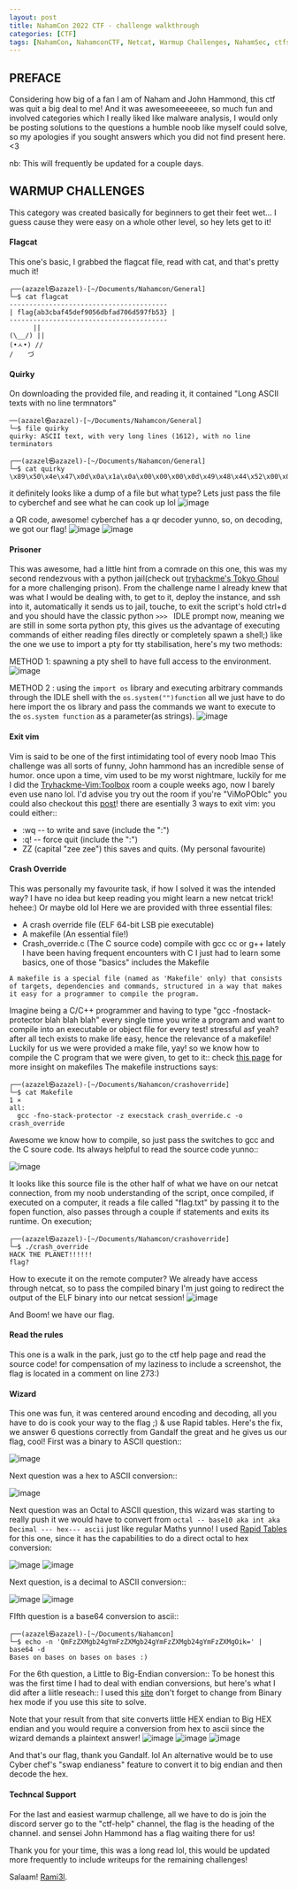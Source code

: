 ```yaml
---
layout: post
title: NahamCon 2022 CTF - challenge walkthrough
categories: [CTF]
tags: [NahamCon, NahamconCTF, Netcat, Warmup Challenges, NahamSec, ctfs, John Hammond]
---
```



## PREFACE
  Considering how big of a fan I am of Naham and John Hammond, this ctf was quit a big deal to me! And it was awesomeeeeeee, so much fun and involved categories which I really liked like malware analysis, I would only be posting solutions to the questions a humble noob like myself could solve, so my apologies if you sought answers which you did not find present here. <3
  
 nb: This will frequently be updated for a couple days.
 
## WARMUP CHALLENGES
  This category was created basically for beginners to get their feet wet... I guess cause they were easy on a whole other level, so hey lets get to it!
  
#### Flagcat
  This one's basic, I grabbed the flagcat file, read with cat, and that's pretty much it!
  ```
┌──(azazel㉿azazel)-[~/Documents/Nahamcon/General]
└─$ cat flagcat 
 ---------------------------------------- 
| flag{ab3cbaf45def9056dbfad706d597fb53} |
 ----------------------------------------
        ||
 (\__/) ||
 (•ㅅ•) //
 / 　 づ

  ```
  
#### Quirky
  On downloading the provided file, and reading it, it contained "Long ASCII texts with no line termnators" 
  ```
  ──(azazel㉿azazel)-[~/Documents/Nahamcon/General]
└─$ file quirky                                     
quirky: ASCII text, with very long lines (1612), with no line terminators
                                                                                                                                                                                                                                              
┌──(azazel㉿azazel)-[~/Documents/Nahamcon/General]
└─$ cat quirky                                      
\x89\x50\x4e\x47\x0d\x0a\x1a\x0a\x00\x00\x00\x0d\x49\x48\x44\x52\x00\x00\x00\x6f\x00\x00\x00\x6f\x01\x03\x00\x00\x00\xd8\x0b\x0c\x23\x00\x00\x00\x06\x50\x4c\x54\x45\x00\x00\x00\xff\xff\xff\xa5\xd9\x9f\xdd\x00\x00\x00\x02\x74\x52\x4e\x53\xff\xff\xc8\xb5\xdf\xc7\x00\x00\x00\x09\x70\x48\x59\x73\x00\x00\x0b\x12\x00\x00\x0b\x12\x01\xd2\xdd\x7e\xfc\x00\x00\x01\x25\x49\x44\x41\x54\x38\x8d\xd5\xd4\x31\x8e\xc3\x20\x10\x05\xd0\xb1\x5c\xd0\x25\x17\x40\x9a\x6b\xd0\x71\x25\xfb\x02\xb6\xf7\x02\xce\x95\xe8\xb8\x06\x92\x2f\x40\x3a\x0a\x94\xd9\x8f\x23\x45\xbb\xc5\x66\x68\x52\x2c\xa2\xe0\x21\x21\xcf\x0c\x83\x49\x7e\x0d\xfa\x1f\xcc\x44\x8b\xaf\x6b\xb0\x44\xac\xf2\x2e\x75\x72\xe3\x66\xea\x2a\x1d\x0c\x76\xc1\xe7\x82\x9d\x4c\x17\x27\x97\xc8\xd4\x4e\xae\x91\xd6\x62\xbb\x28\x75\x8e\xf5\x1a\xed\x2b\xc8\x37\x44\xbe\x73\xb4\x98\xaf\xf4\xdf\xf0\x1c\xf6\x5a\x7e\x16\xf6\x4f\x66\xb2\x64\x78\xf3\xc7\xee\x3a\xe8\x0f\xac\x25\x10\x39\x56\x79\x2f\x74\x71\xe3\x57\x94\x87\x11\x9d\xf1\xd8\x5b\x6c\x34\x79\x9d\x0f\x8f\xb3\xb2\xfb\x73\x53\xa5\x3b\x36\x33\xa2\xf8\x73\x60\x95\x52\xea\x10\xd3\xc5\xf0\x7e\x46\xf5\x9e\x77\x19\x6f\x6d\x4a\x76\x3a\x25\xa0\x49\xda\x05\xdd\x22\xab\x44\xbe\x38\x28\x25\xcd\xa5\x83\x92\x86\x82\x90\x0e\x14\x53\x67\x44\x1f\xd6\x39\xa0\xfe\xac\xb3\x9d\x95\xdd\x10\x19\x51\x89\x91\x3d\x21\xa4\xec\x58\x25\x3a\x76\xf2\x69\x68\xaf\x4c\x54\xe2\x2d\x2c\x1e\x95\xe4\xec\x59\x27\xae\x52\xd0\xb4\x34\x3c\xf3\x55\x89\x85\xf0\xc3\x71\x17\x0b\xdf\x42\x22\x27\x3a\xf1\x7e\xd1\x2d\x68\xaa\xa2\xb3\xe5\xdb\x3a\x56\xb2\xd1\xf9\xb9\x5f\xee\xa7\xf8\x0d\x69\xf5\x37\x77\x6e\xf8\x09\x97\x00\x00\x00\x00\x49\x45\x4e\x44\xae\x42\x60\x82  
  ```
 it definitely looks like a dump of a file but what type?
 Lets just pass the file to cyberchef and see what he can cook up lol
  ![image](/assets/img/posts/Nahamcon/quirky1.png)
  
a QR code, awesome! cyberchef has a qr decoder yunno, so, on decoding, we got our flag!
  ![image](/assets/img/posts/Nahamcon/quirky2.png)
  ![image](/assets/img/posts/Nahamcon/quirky3.png)
   
#### Prisoner
  This was awesome, had a little hint from a comrade on this one, this was my second rendezvous with a python jail(check out [tryhackme's Tokyo Ghoul](https://www.tryhackme.com/room/tokyoghoul666) for a more challenging prison).
  From the challenge name I already knew that was what I would be dealing with, to get to it, deploy the instance, and ssh into it, automatically it sends us to jail, touche, to exit the script's hold ctrl+d and you should have the classic python ```>>> ``` IDLE prompt now, meaning we are still in some sorta python pty, this gives us the advantage of executing commands of either reading files directly or completely spawn a shell;) like the one we use to import a pty for tty stabilisation, here's my two methods:
  
  METHOD 1: spawning a pty shell to have full access to the environment.
  ![image](/assets/img/posts/Nahamcon/prisoner-1.png)
  
  METHOD 2 : using the ```import os``` library and executing arbitrary commands through the IDLE shell with the ```os.system("")function```
  all we just have to do here import the os library and pass the commands we want to execute to the ```os.system function``` as a parameter(as strings).
  ![image](/assets/img/posts/Nahamcon/prisoner2.png)
  
#### Exit vim
  Vim is said to be one of the first intimidating tool of every noob lmao This challenge was all sorts of funny, John hammond has an incredible sense of humor. once upon a time, vim used to be my worst nightmare, luckily for me I did the [Tryhackme-Vim:Toolbox](https://www.tryhackme.com/room/toolboxvim) room a couple weeks ago, now I barely even use nano lol. I'd advise you try out the room if you're "ViMoPObIc" you could also checkout this [post](https://github.com/tayfun27/toolboxvim-writeup/blob/master/toolboxvim-writeup.md)!
there are esentially 3 ways to exit vim: you could either:: 
- :wq -- to write and save  (include the ":")
- :q! -- force quit     (include the ":")
- ZZ (capital "zee zee") this saves and quits. (My personal favourite)
 
#### Crash Override
  This was personally my favourite task, if how I solved it was the intended way? I have no idea but keep reading you might learn a new netcat trick! hehee:) Or maybe old lol
  Here we are provided with three essential files: 
  - A crash override file (ELF 64-bit LSB pie executable)
  - A makefile (An essential file!)
  - Crash_override.c (The C source code) compile with gcc cc or g++
    lately I have been having frequent encounters with C I just had to learn some basics, one of those "basics" includes the Makefile
   
   ```A makefile is a special file (named as 'Makefile' only) that consists of targets, dependencies and commands, structured in a way that makes it easy for a programmer to compile the program.```
  
  Imagine being a C/C++ programmer and having to type "gcc -fnostack-protector blah blah blah" every single time you write a program and want to compile into an executable or object file for every test! stressful asf yeah? after all tech exists to make life easy, hence the relevance of a makefile!
Luckily for us we were provided a make file, yay! so we know how to compile the C program that we were given, to get to it::
check [this page](https://linoxide.com/learn-linux-makefiles/) for more insight on makefiles
  The makefile instructions says:
  ```
┌──(azazel㉿azazel)-[~/Documents/Nahamcon/crashoverride]
└─$ cat Makefile                                                                                                  1 ⨯
all: 
	gcc -fno-stack-protector -z execstack crash_override.c -o crash_override
  ```
  Awesome we know how to compile, so just pass the switches to gcc and the C soure code.
Its always helpful to read the source code yunno::

  ![image](/assets/img/posts/Nahamcon/crashoverride1.png)
  
It looks like this source file is the other half of what we have on our netcat connection, from my noob understanding of the script, once compiled, if executed on a computer, it reads a file called "flag.txt" by passing it to the fopen function, also passes through a couple if statements and exits its runtime.
On execution;
```
┌──(azazel㉿azazel)-[~/Documents/Nahamcon/crashoverride]
└─$ ./crash_override 
HACK THE PLANET!!!!!!
flag?
```
How to execute it on the remote computer? We already have access through netcat, so to pass the compiled binary I'm just going to redirect the output of the ELF binary into our netcat session!
  ![image](/assets/img/posts/Nahamcon/crashoverride2.png)  
  
And Boom! we have our flag.  
 
#### Read the rules
  This one is a walk in the park, just go to the ctf help page and read the source code!
  for compensation of my laziness to include a screenshot, the flag is located in a comment on line 273:)

#### Wizard
  This one was fun, it was centered around encoding and decoding, all you have to do is cook your way to the flag ;) & use Rapid tables.
Here's the fix, we answer 6 questions correctly from Gandalf the great and he gives us our flag, cool!
First was a binary to ASCII question::

  ![image](/assets/img/posts/Nahamcon/cook1.png)

Next question was a hex to ASCII conversion::

  ![image](/assets/img/posts/Nahamcon/cook2.png)

Next question was an Octal to ASCII question, this wizard was starting to really push it
we would have to convert from ```octal -- base10 aka int aka Decimal --- hex--- ascii``` just like regular Maths yunno!
I used [Rapid Tables](https://www.rapidtables.com/convert/number/hex-to-ascii.html) for this one, since it has the capabilities to do a direct octal to hex conversion:

  ![image](/assets/img/posts/Nahamcon/cook3.1.png)
  ![image](/assets/img/posts/Nahamcon/cook3.2.png)

Next question, is a decimal to ASCII conversion::

  ![image](/assets/img/posts/Nahamcon/cook4.1.png)
  ![image](/assets/img/posts/Nahamcon/cook4.2.png)

FIfth question is a base64 conversion to ascii::
```
┌──(azazel㉿azazel)-[~/Documents/Nahamcon]
└─$ echo -n 'QmFzZXMgb24gYmFzZXMgb24gYmFzZXMgb24gYmFzZXMgOik=' | base64 -d
Bases on bases on bases on bases :)                                                                                                                      

```
For the 6th question, a Little to Big-Endian conversion::
To be honest this was the first time I had to deal with endian conversions, but here's what I did after a liitle reseach::
I used this [site](https://blockchain-academy.hs-mittweida.de/litte-big-endian-converter/) don't forget to change from Binary hex mode if you use this site to solve.

Note that your result from that site converts little HEX endian to Big HEX endian and you would require a conversion from hex to ascii since the wizard demands a plaintext answer!
![image](/assets/img/posts/Nahamcon/cook6.png)
  ![image](/assets/img/posts/Nahamcon/cook6.2.png)
    ![image](/assets/img/posts/Nahamcon/wizard.png)
    
  And that's our flag, thank you Gandalf. lol
  An alternative would be to use Cyber chef's "swap endianess" feature to convert it to big endian and then decode the hex. 
  
 #### Techncal Support
   For the last and easiest warmup challenge, all we have to do is join the discord server go to the "ctf-help" channel, the flag is the heading of the channel. and sensei John Hammond has a flag waiting there for us!
   
   
 Thank you for your time, this was a long read lol, this would be updated more frequently to include writeups for the remaining challenges!

Salaam! [Rami3l](https://www.linkedin.com/in/daniel-johnson-9a39aa215/).
  
